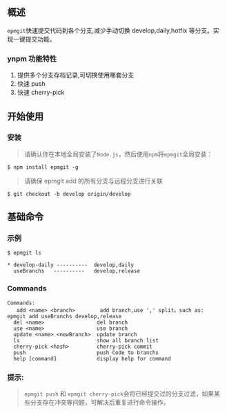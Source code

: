 ## 概述

`epmgit`快速提交代码到各个分支,减少手动切换 develop,daily,hotfix 等分支。实现一键提交功能。

### ynpm 功能特性

1. 提供多个分支存档记录,可切换使用哪套分支
2. 快速 push
3. 快速 cherry-pick

## 开始使用

### 安装

> 请确认你在本地全局安装了`Node.js`，然后使用`npm`将`epmgit`全局安装：

```
$ npm install epmgit -g
```

> 请确保 epmgit add 的所有分支与远程分支进行关联

```
$ git checkout -b develop origin/develop
```

## 基础命令

### 示例

```
$ epmgit ls

* develop-daily ----------  develop,daily
  useBranchs   ----------   develop,release
```

### Commands

```
Commands:
   add <name> <branch>        add branch,use ',' split。such as: epmgit add useBranchs develop,release
  del <name>                 del branch
  use <name>                 use branch
  update <name> <newBranch>  update branch
  ls                         show all branch list
  cherry-pick <hash>         cherry-pick commit
  push                       push Code to branchs
  help [command]             display help for command
```

### 提示:

> `epmgit push` 和 `epmgit cherry-pick`会将已经提交过的分支过滤，如果某些分支存在冲突等问题，可解决后重复进行命令操作。
